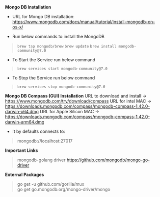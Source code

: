**Mongo DB Installation**
- URL for Mongo DB installation: https://www.mongodb.com/docs/manual/tutorial/install-mongodb-on-os-x/

- Run below commands to install the MongoDB
> `brew tap mongodb/brew`
> `brew update`
> `brew install mongodb-community@7.0`

- To Start the Service run below command
> `brew services start mongodb-community@7.0`
- To Stop the Service run below command
> `brew services stop mongodb-community@7.0`

**Mongo DB Compass (GUI) Installation**
URL to download and install -> https://www.mongodb.com/try/download/compass
URL for intel MAC -> https://downloads.mongodb.com/compass/mongodb-compass-1.42.0-darwin-x64.dmg
URL for Apple Silicon MAC -> https://downloads.mongodb.com/compass/mongodb-compass-1.42.0-darwin-arm64.dmg


- It by defaults connects to:
> mongodb://localhost:27017


**Important Links**
> mongodb-golang driver https://github.com/mongodb/mongo-go-driver

**External Packages**
> go get -u github.com/gorilla/mux  
> go get go.mongodb.org/mongo-driver/mongo
